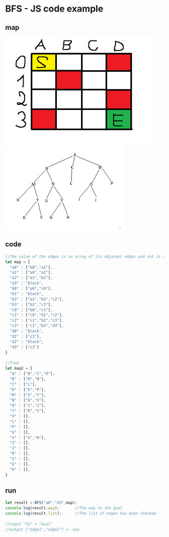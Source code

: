 # BFS - JS code example

## map
![map](https://raw.githubusercontent.com/zenlykoi/AI/master/BFS/map.png)
![tree_map](https://raw.githubusercontent.com/zenlykoi/AI/master/BFS/tree_map.png)

## code
```javascript
//The value of the edges is an array of its adjacent edges and not is the blocks
let map = {
  "a0" : ["b0","a1"],
  "a1" : ["a0","a2"],
  "a2" : ["a1","b2"],
  "a3" : "block",
  "b0" : ["a0","c0"],
  "b1" : "block",
  "b2" : ["a2","b3","c2"],
  "b3" : ["b2","c3"],
  "c0" : ["b0","c1"],
  "c1" : ["c0","d1","c2"],
  "c2" : ["c1","b2","c3"],
  "c3" : ["c2","b3","d3"],
  "d0" : "block",
  "d1" : ["c1"],
  "d2" : "block",
  "d3" : ["c3"]
}

//Tree
let map2 = {
  "A" : ["B","C","D"],
  "B" : ["M","N"],
  "C" : ["L"],
  "D" : ["O","P"],
  "M" : ["X","Y"],
  "N" : ["U","V"],
  "O" : ["I","J"],
  "Y" : ["R","S"],
  "X" : [],
  "L" : [],
  "P" : [],
  "U" : [],
  "V" : ["G","H"],
  "I" : [],
  "J" : [],
  "R" : [],
  "S" : [],
  "G" : [],
  "H" : [],
}
```

## run
```javascript
let result = BFS("a0","d3",map);
console.log(result.way);       //The way to the goal
console.log(result.list);      //The list of edges has been checked

//input "To" + "Goal"
//output ["edge1","edge2"] <- way
```
